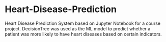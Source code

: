 # Heart-Disease-Prediction
Heart Disease Prediction System based on Jupyter Notebook for a course project. DecisionTree was used as the ML model to predict whether a patient was more likely to have heart diseases based on certain indicators.
